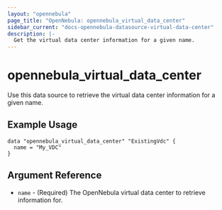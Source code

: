 ```yaml
---
layout: "opennebula"
page_title: "OpenNebula: opennebula_virtual_data_center"
sidebar_current: "docs-opennebula-datasource-virtual-data-center"
description: |-
  Get the virtual data center information for a given name.
---
```


# opennebula_virtual_data_center

Use this data source to retrieve the virtual data center information for a given name.

## Example Usage

```hcl
data "opennebula_virtual_data_center" "ExistingVdc" {
  name = "My_VDC"
}
```

## Argument Reference

 * `name` - (Required) The OpenNebula virtual data center to retrieve information for.


